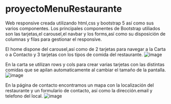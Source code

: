 # proyectoMenuRestaurante
Web responsive creada utilizando html,css y bootstrap 5 así como sus varios componentes.
Los principales componentes de Bootstrap utiliados son las tarjetas,el carousel,el navbar y los forms,así 
como su disposición de columnas y filas para gestionar el responsive.

El home dispone del carousel,así como de 2 tarjetas para navegar a la Carta o a Contacto y 3 tarjetas con los tipos de comida del restaurante.
![image](https://user-images.githubusercontent.com/50781684/193465752-0f8b917c-5d18-499d-a825-15805a59296e.png)

En la carta se utilizan rows y cols para crear varias tarjetas con las distintas comidas que se apilan automaticamente
al cambiar el tamaño de la pantalla.
![image](https://user-images.githubusercontent.com/50781684/193465411-0258654c-9c7a-46ec-8a9c-53a3636ece9a.png)

En la página de contacto encontramos un mapa con la localización del restaurante y un formulario de contacto,
así como la dirección.email y telefono del local.
![image](https://user-images.githubusercontent.com/50781684/193465462-05a14eab-a687-4cd5-8ec4-b475cd547837.png)


